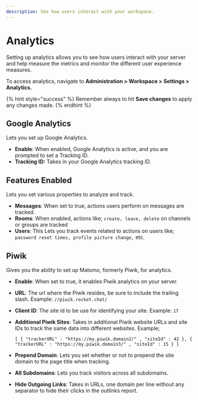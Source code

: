 ```yaml
---
description: See how users interact with your workspace.
---
```


# Analytics

Setting up analytics allows you to see how users interact with your server and help measure the metrics and monitor the different user experience measures.

To access analytics, navigate to **Administration > Workspace > Settings > Analytics.**

{% hint style="success" %}
Remember always to hit **Save changes** to apply any changes made.
{% endhint %}

## Google Analytics

Lets you set up Google Analytics.

* **Enable**: When enabled, Google Analytics is active, and you are prompted to set a Tracking ID.
* **Tracking ID:** Takes in your Google Analytics tracking ID.

## Features Enabled

Lets you set various properties to analyze and track.

* **Messages**: When set to true, actions users perform on messages are tracked.
* **Rooms**: When enabled, actions like; `create, leave, delete` on channels or groups are tracked
* **Users**: This Lets you track events related to actions on users like; `password reset times, profile picture change,` etc.

## Piwik

Gives you the ability to set up Matomo, formerly Piwik, for analytics.

* **Enable**: When set to true, it enables Piwik analytics on your server.
* **URL**: The url where the Piwik resides, be sure to include the trailing slash. Example: `//piwik.rocket.chat/`
* **Client ID**: The site id to be use for identifying your site. Example: `17`
*   **Additional Piwik Sites**: Takes in additional Piwik website URLs and site IDs to track the same data into different websites. Example;

    `[ { "trackerURL" : "https://my.piwik.domain2/" , "siteId" : 42 }, { "trackerURL" : "https://my.piwik.domain3/" , "siteId" : 15 } ]`
* **Prepend Domain**: Lets you set whether or not to prepend the site domain to the page title when tracking.
* **All Subdomains**: Lets you track visitors across all subdomains.
* **Hide Outgoing Links**: Takes in URLs, one domain per line without any separator to hide their clicks in the outlinks report.
